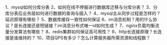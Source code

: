 1、mysql如何分库分表
2、如何在线不停服进行数据库迁移与分库分表？
3、分库分表后业务层如何进行数据的查询与插入？
4、mysql主从同步过程是怎样的？延迟原理有哪些？
5、数据库缓存一致性如何保证
6、im消息机制？用的什么协议？是长连接还是短链接？im消息分布式唯一id如何生成？
7、nginx负载均衡流量分发算法有哪些？
8、redis集群如何保证高可用性？
9、http长连接原理？长连接是谁维持的？
10、项目QPS有多少？怎么计算服务器所需资源和线程数？